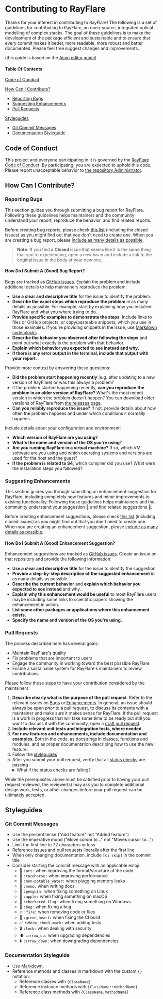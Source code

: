 # Contributing to RayFlare

Thanks for your interest in contributing to RayFlare! The following is a set of guidelines for contributing to RayFlare, 
an open-source, integrated optical modelling of complex stacks. The goal of these 
guidelines is to make the development of the package efficient and sustainable and to ensure that every commit makes it 
better, more readable, more robust and better documented. Please feel free suggest changes and improvements. 

(this guide is based on the [Atom editor guide](https://github.com/atom/atom/blob/master/CONTRIBUTING.md))

#### Table Of Contents

[Code of Conduct](#code-of-conduct)

[How Can I Contribute?](#how-can-i-contribute)
  * [Reporting Bugs](#reporting-bugs)
  * [Suggesting Enhancements](#suggesting-enhancements)
  * [Pull Requests](#pull-requests)

[Styleguides](#styleguides)
  * [Git Commit Messages](#git-commit-messages)
  * [Documentation Styleguide](#documentation-styleguide)

## Code of Conduct

This project and everyone participating in it is governed by the [RayFlare Code of Conduct](CODE_OF_CONDUCT.md). 
By participating, you are expected to uphold this code. Please report unacceptable behavior to 
[the repository Administrator](mailto:p.pearce@unsw.edu.au).

## How Can I Contribute?

### Reporting Bugs

This section guides you through submitting a bug report for RayFlare. Following these guidelines helps maintainers and the 
community understand your report, reproduce the behavior, and find related reports.

Before creating bug reports, please check [this list](https://github.com/qpv-research-group/rayflare/issues) (including the closed 
issues) as you might find out that you don't need to create one. When you are creating a bug report, please [include as many details as 
possible](#how-do-i-submit-a-good-bug-report). 

> **Note:** If you find a **Closed** issue that seems like it is the same thing that you're experiencing, open a new issue 
>and include a link to the original issue in the body of your new one.

#### How Do I Submit A (Good) Bug Report?

Bugs are tracked as [GitHub issues](https://guides.github.com/features/issues/). Explain the problem and include additional 
details to help maintainers reproduce the problem:

* **Use a clear and descriptive title** for the issue to identify the problem.
* **Describe the exact steps which reproduce the problem** in as many details as possible. For example, start by explaining how you installed RayFlare and what you where trying to do.
* **Provide specific examples to demonstrate the steps**. Include links to files or GitHub projects, or copy/pasteable snippets, which you use in those examples. If you're providing snippets in the issue, use [Markdown code blocks](https://help.github.com/articles/markdown-basics/#multiple-lines).
* **Describe the behavior you observed after following the steps** and point out what exactly is the problem with that behavior.
* **Explain which behavior you expected to see instead and why.**
* **If there is any error output in the terminal, include that output with your report.**

Provide more context by answering these questions:

* **Did the problem start happening recently** (e.g. after updating to a new version of RayFlare) or was this always a problem?
* If the problem started happening recently, **can you reproduce the problem in an older version of RayFlare?** What's the most recent version in which the problem doesn't happen? You can download older versions of RayFlare from [the releases page](https://github.com/qpv-research-group/rayflare/releases).
* **Can you reliably reproduce the issue?** If not, provide details about how often the problem happens and under which conditions it normally happens.

Include details about your configuration and environment:

* **Which version of RayFlare are you using?** 
* **What's the name and version of the OS you're using**?
* **Are you running RayFlare in a virtual machine?** If so, which VM software are you using and which operating systems and versions are used for the host and the guest?
* **If the problem is related to S4**, which compiler did you use? What were the installation steps you followed?

### Suggesting Enhancements

This section guides you through submitting an enhancement suggestion for RayFlare, including completely new features and minor improvements to existing functionality. Following these guidelines helps maintainers and the community understand your suggestion :pencil: and find related suggestions :mag_right:.

Before creating enhancement suggestions, please check [this list](https://github.com/qpv-research-group/rayflare/issues) (including closed issues) as you might find out that you don't need to create one. When you are creating an enhancement suggestion, please [include as many details as possible](#how-do-i-submit-a-good-enhancement-suggestion).

#### How Do I Submit A (Good) Enhancement Suggestion?

Enhancement suggestions are tracked as [GitHub issues](https://guides.github.com/features/issues/). Create an issue on that repository and provide the following information:

* **Use a clear and descriptive title** for the issue to identify the suggestion.
* **Provide a step-by-step description of the suggested enhancement** in as many details as possible.
* **Describe the current behavior** and **explain which behavior you expected to see instead** and why.
* **Explain why this enhancement would be useful** to most RayFlare users, maybe including some links to scientific papers showing the enhancement in action.
* **List some other packages or applications where this enhancement exists.**
* **Specify the name and version of the OS you're using.**


### Pull Requests

The process described here has several goals:

- Maintain RayFlare's quality
- Fix problems that are important to users
- Engage the community in working toward the best possible RayFlare
- Enable a sustainable system for RayFlare's maintainers to review contributions

Please follow these steps to have your contribution considered by the maintainers:

1. **Describe clearly what is the purpose of the pull request**. Refer to the relevant issues on [Bugs](#reporting-bugs) or [Enhancements](#suggesting-enhancements). In general, an issue should always be open *prior* to a pull request, to discuss its contents with a maintainer and make sure it makes sense for RayFlare. If the pull request is a work in progress that will take some time to be ready but still you want to discuss it with the community, open a [draft pull request](https://github.blog/2019-02-14-introducing-draft-pull-requests/). 
2. **Include relevant unit tests and integration tests, where needed**. 
3. **For new features and enhancements, include documentation and examples**. Both in the code, as docstrings in classes, functions and modules, and as proper documentation describing how to use the new feature. 
4. Follow the [styleguides](#styleguides)
5. After you submit your pull request, verify that all [status checks](https://help.github.com/articles/about-status-checks/) are passing <details><summary>What if the status checks are failing?</summary>If a status check is failing, and you believe that the failure is unrelated to your change, please leave a comment on the pull request explaining why you believe the failure is unrelated. A maintainer will re-run the status check for you. If we conclude that the failure was a false positive, then we will open an issue to track that problem with our status check suite.</details>

While the prerequisites above must be satisfied prior to having your pull request reviewed, the reviewer(s) may ask you to complete additional design work, tests, or other changes before your pull request can be ultimately accepted.

## Styleguides

### Git Commit Messages

* Use the present tense ("Add feature" not "Added feature")
* Use the imperative mood ("Move cursor to..." not "Moves cursor to...")
* Limit the first line to 72 characters or less
* Reference issues and pull requests liberally after the first line
* When only changing documentation, include `[ci skip]` in the commit title
* Consider starting the commit message with an applicable emoji:
    * :art: `:art:` when improving the format/structure of the code
    * :racehorse: `:racehorse:` when improving performance
    * :non-potable_water: `:non-potable_water:` when plugging memory leaks
    * :memo: `:memo:` when writing docs
    * :penguin: `:penguin:` when fixing something on Linux
    * :apple: `:apple:` when fixing something on macOS
    * :checkered_flag: `:checkered_flag:` when fixing something on Windows
    * :bug: `:bug:` when fixing a bug
    * :fire: `:fire:` when removing code or files
    * :green_heart: `:green_heart:` when fixing the CI build
    * :white_check_mark: `:white_check_mark:` when adding tests
    * :lock: `:lock:` when dealing with security
    * :arrow_up: `:arrow_up:` when upgrading dependencies
    * :arrow_down: `:arrow_down:` when downgrading dependencies
    
### Documentation Styleguide

* Use [Markdown](https://daringfireball.net/projects/markdown).
* Reference methods and classes in markdown with the custom `{}` notation:
    * Reference classes with `{ClassName}`
    * Reference instance methods with `{ClassName::methodName}`
    * Reference class methods with `{ClassName.methodName}`
